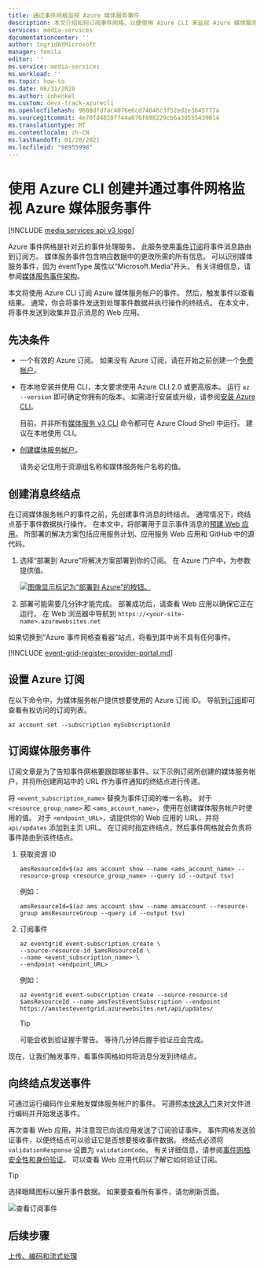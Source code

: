 ```yaml
---
title: 通过事件网格监视 Azure 媒体服务事件
description: 本文介绍如何订阅事件网格，以便使用 Azure CLI 来监视 Azure 媒体服务事件。
services: media-services
documentationcenter: ''
author: IngridAtMicrosoft
manager: femila
editor: ''
ms.service: media-services
ms.workload: ''
ms.topic: how-to
ms.date: 08/31/2020
ms.author: inhenkel
ms.custom: devx-track-azurecli
ms.openlocfilehash: 9608dfd7ac4076e6cd74846c3f52ed2e3645777a
ms.sourcegitcommit: 4e70fd4028ff44a676f698229cb6a3d555439014
ms.translationtype: MT
ms.contentlocale: zh-CN
ms.lasthandoff: 01/28/2021
ms.locfileid: "98955998"
---
```

# <a name="create-and-monitor-media-services-events-with-event-grid-using-the-azure-cli"></a>使用 Azure CLI 创建并通过事件网格监视 Azure 媒体服务事件

[!INCLUDE [media services api v3 logo](./includes/v3-hr.md)]

Azure 事件网格是针对云的事件处理服务。 此服务使用[事件订阅](../../event-grid/concepts.md#event-subscriptions)将事件消息路由到订阅方。 媒体服务事件包含响应数据中的更改所需的所有信息。 可以识别媒体服务事件，因为 eventType 属性以“Microsoft.Media”开头。 有关详细信息，请参阅[媒体服务事件架构](media-services-event-schemas.md)。

本文将使用 Azure CLI 订阅 Azure 媒体服务帐户的事件。 然后，触发事件以查看结果。 通常，你会将事件发送到处理事件数据并执行操作的终结点。 在本文中，将事件发送到收集并显示消息的 Web 应用。

## <a name="prerequisites"></a>先决条件

- 一个有效的 Azure 订阅。 如果没有 Azure 订阅，请在开始之前创建一个[免费帐户](https://azure.microsoft.com/free/?ref=microsoft.com&utm_source=microsoft.com&utm_medium=docs&utm_campaign=visualstudio)。
- 在本地安装并使用 CLI，本文要求使用 Azure CLI 2.0 或更高版本。 运行 `az --version` 即可确定你拥有的版本。 如需进行安装或升级，请参阅[安装 Azure CLI](/cli/azure/install-azure-cli)。 

    目前，并非所有[媒体服务 v3 CLI](/cli/azure/ams) 命令都可在 Azure Cloud Shell 中运行。 建议在本地使用 CLI。

- [创建媒体服务帐户](./create-account-howto.md)。

    请务必记住用于资源组名称和媒体服务帐户名称的值。

## <a name="create-a-message-endpoint"></a>创建消息终结点

在订阅媒体服务帐户的事件之前，先创建事件消息的终结点。 通常情况下，终结点基于事件数据执行操作。 在本文中，将部署用于显示事件消息的[预建 Web 应用](https://github.com/Azure-Samples/azure-event-grid-viewer)。 所部署的解决方案包括应用服务计划、应用服务 Web 应用和 GitHub 中的源代码。

1. 选择“部署到 Azure”将解决方案部署到你的订阅。 在 Azure 门户中，为参数提供值。

   [![图像显示标记为“部署到 Azure”的按钮。](https://azuredeploy.net/deploybutton.png)](https://portal.azure.com/#create/Microsoft.Template/uri/https%3A%2F%2Fraw.githubusercontent.com%2FAzure-Samples%2Fazure-event-grid-viewer%2Fmaster%2Fazuredeploy.json)

1. 部署可能需要几分钟才能完成。 部署成功后，请查看 Web 应用以确保它正在运行。 在 Web 浏览器中导航到 `https://<your-site-name>.azurewebsites.net`

如果切换到“Azure 事件网格查看器”站点，将看到其中尚不具有任何事件。
   
[!INCLUDE [event-grid-register-provider-portal.md](../../../includes/event-grid-register-provider-portal.md)]

## <a name="set-the-azure-subscription"></a>设置 Azure 订阅

在以下命令中，为媒体服务帐户提供想要使用的 Azure 订阅 ID。 导航到[订阅](https://portal.azure.com/#blade/Microsoft_Azure_Billing/SubscriptionsBlade)即可查看有权访问的订阅列表。

```azurecli
az account set --subscription mySubscriptionId
```

## <a name="subscribe-to-media-services-events"></a>订阅媒体服务事件

订阅文章是为了告知事件网格要跟踪哪些事件。以下示例订阅所创建的媒体服务帐户，并将所创建网站中的 URL 作为事件通知的终结点进行传递。 

将 `<event_subscription_name>` 替换为事件订阅的唯一名称。 对于 `<resource_group_name>` 和 `<ams_account_name>`，使用在创建媒体服务帐户时使用的值。 对于 `<endpoint_URL>`，请提供你的 Web 应用的 URL，并将 `api/updates` 添加到主页 URL。 在订阅时指定终结点，然后事件网格就会负责将事件路由到该终结点。 

1. 获取资源 ID

    ```azurecli
    amsResourceId=$(az ams account show --name <ams_account_name> --resource-group <resource_group_name> --query id --output tsv)
    ```

    例如：

    ```
    amsResourceId=$(az ams account show --name amsaccount --resource-group amsResourceGroup --query id --output tsv)
    ```

2. 订阅事件

    ```azurecli
    az eventgrid event-subscription create \
    --source-resource-id $amsResourceId \
    --name <event_subscription_name> \
    --endpoint <endpoint_URL>
    ```

    例如：

    ```
    az eventgrid event-subscription create --source-resource-id $amsResourceId --name amsTestEventSubscription --endpoint https://amstesteventgrid.azurewebsites.net/api/updates/
    ```    

    > [!TIP]
    > 可能会收到验证握手警告。 等待几分钟后握手验证应会完成。

现在，让我们触发事件，看事件网格如何将消息分发到终结点。

## <a name="send-an-event-to-your-endpoint"></a>向终结点发送事件

可通过运行编码作业来触发媒体服务帐户的事件。 可遵照[本快速入门](stream-files-dotnet-quickstart.md)来对文件进行编码并开始发送事件。 

再次查看 Web 应用，并注意现已向该应用发送了订阅验证事件。 事件网格发送验证事件，以便终结点可以验证它是否想要接收事件数据。 终结点必须将 `validationResponse` 设置为 `validationCode`。 有关详细信息，请参阅[事件网格安全性和身份验证](../../event-grid/security-authentication.md)。 可以查看 Web 应用代码以了解它如何验证订阅。

> [!TIP]
> 选择眼睛图标以展开事件数据。 如果要查看所有事件，请勿刷新页面。

![查看订阅事件](./media/monitor-events-portal/view-subscription-event.png)

## <a name="next-steps"></a>后续步骤

[上传、编码和流式处理](stream-files-tutorial-with-api.md)